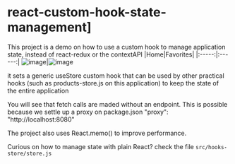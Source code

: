 # react-custom-hook-state-management]

This project is a demo on how to use a custom hook to manage application state, instead of react-redux or the contextAPI
|Home|Favorites|
|:-----:|:------:|
![image](https://user-images.githubusercontent.com/17517057/182928719-3ef79807-7352-4870-80bc-2a833840635a.png)|![image](https://user-images.githubusercontent.com/17517057/182929093-a3d82da7-bf05-4709-9537-05014da22214.png)

it sets a generic useStore custom hook that can be used by other practical hooks (such as products-store.js on this application) to keep the state of the entire application

You will see that fetch calls are maded without an endpoint. This is possible because we settle up a proxy on package.json
  "proxy": "http://localhost:8080"

The project also uses React.memo() to improve performance.

Curious on how to manage state with plain React? check the file `src/hooks-store/store.js`
